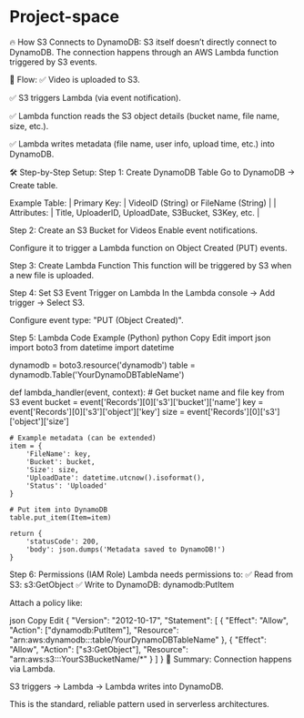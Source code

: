 # Project-space
🔥 How S3 Connects to DynamoDB:
S3 itself doesn’t directly connect to DynamoDB. The connection happens through an AWS Lambda function triggered by S3 events.

🚀 Flow:
✅ Video is uploaded to S3.

✅ S3 triggers Lambda (via event notification).

✅ Lambda function reads the S3 object details (bucket name, file name, size, etc.).

✅ Lambda writes metadata (file name, user info, upload time, etc.) into DynamoDB.

🛠️ Step-by-Step Setup:
Step 1: Create DynamoDB Table
Go to DynamoDB → Create table.

Example Table:
| Primary Key: | VideoID (String) or FileName (String) |
| Attributes: | Title, UploaderID, UploadDate, S3Bucket, S3Key, etc. |

Step 2: Create an S3 Bucket for Videos
Enable event notifications.

Configure it to trigger a Lambda function on Object Created (PUT) events.

Step 3: Create Lambda Function
This function will be triggered by S3 when a new file is uploaded.

Step 4: Set S3 Event Trigger on Lambda
In the Lambda console → Add trigger → Select S3.

Configure event type: "PUT (Object Created)".

Step 5: Lambda Code Example (Python)
python
Copy
Edit
import json
import boto3
from datetime import datetime

dynamodb = boto3.resource('dynamodb')
table = dynamodb.Table('YourDynamoDBTableName')

def lambda_handler(event, context):
    # Get bucket name and file key from S3 event
    bucket = event['Records'][0]['s3']['bucket']['name']
    key = event['Records'][0]['s3']['object']['key']
    size = event['Records'][0]['s3']['object']['size']
    
    # Example metadata (can be extended)
    item = {
        'FileName': key,
        'Bucket': bucket,
        'Size': size,
        'UploadDate': datetime.utcnow().isoformat(),
        'Status': 'Uploaded'
    }
    
    # Put item into DynamoDB
    table.put_item(Item=item)
    
    return {
        'statusCode': 200,
        'body': json.dumps('Metadata saved to DynamoDB!')
    }
Step 6: Permissions (IAM Role)
Lambda needs permissions to:
✅ Read from S3: s3:GetObject
✅ Write to DynamoDB: dynamodb:PutItem

Attach a policy like:

json
Copy
Edit
{
    "Version": "2012-10-17",
    "Statement": [
        {
            "Effect": "Allow",
            "Action": ["dynamodb:PutItem"],
            "Resource": "arn:aws:dynamodb:*:*:table/YourDynamoDBTableName"
        },
        {
            "Effect": "Allow",
            "Action": ["s3:GetObject"],
            "Resource": "arn:aws:s3:::YourS3BucketName/*"
        }
    ]
}
🎯 Summary:
Connection happens via Lambda.

S3 triggers → Lambda → Lambda writes into DynamoDB.

This is the standard, reliable pattern used in serverless architectures.

